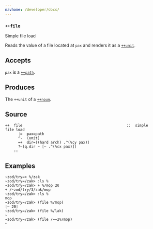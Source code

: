 ```yaml
---
navhome: /developer/docs/
---
```



### `++file`

Simple file load

Reads the value of a file located at `pax` and renders it as a
[`++unit`]().

Accepts
-------

`pax` is a [`++path`]().

Produces
--------

The `++unit` of a [`++noun`]().

Source
------

    ++  file                                                ::  simple file load
          |=  pax=path
          ^-  (unit)
          =+  dir=((hard arch) .^(%cy pax))
          ?~(q.dir ~ [~ .^(%cx pax)])
        ::

Examples
--------

    ~zod/try=> %/zak
    ~zod/try=/zak> :ls %
    ~zod/try=/zak> + %/mop 20
    + /~zod/try/3/zak/mop
    ~zod/try=/zak> :ls %
    mop
    ~zod/try=/zak> (file %/mop)
    [~ 20]
    ~zod/try=/zak> (file %/lak)
    ~
    ~zod/try=/zak> (file /==2%/mop)
    ~


